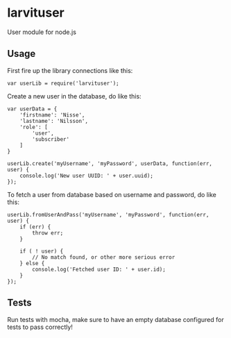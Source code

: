 # larvituser

User module for node.js

## Usage

First fire up the library connections like this:

    var userLib = require('larvituser');

Create a new user in the database, do like this:

    var userData = {
    	'firstname': 'Nisse',
    	'lastname': 'Nilsson',
    	'role': [
    		'user',
    		'subscriber'
    	]
    }

    userLib.create('myUsername', 'myPassword', userData, function(err, user) {
    	console.log('New user UUID: ' + user.uuid);
    });

To fetch a user from database based on username and password, do like this:

    userLib.fromUserAndPass('myUsername', 'myPassword', function(err, user) {
    	if (err) {
    		throw err;
    	}

    	if ( ! user) {
    		// No match found, or other more serious error
    	} else {
    		console.log('Fetched user ID: ' + user.id);
    	}
    });

## Tests

Run tests with mocha, make sure to have an empty database configured for tests to pass correctly!
